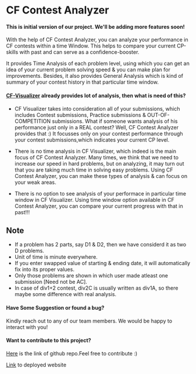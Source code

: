 # CF Contest Analyzer
#### This is initial version of our project. We'll be adding more features soon!

With the help of CF Contest Analyzer, you can analyze your performance in CF contests within a time Window. This helps to compare your current CP-skills with past and can serve as a confidence-booster. 


It provides Time Analysis of each problem level, using which you can get an idea of your current problem solving speed & you can make plan for improvements. Besides, it also provides General Analysis which is kind of summary of your contest history in that particular time window.

#### [CF-Visualizer](https://cfviz.netlify.app/) already provides lot of analysis, then what is need of this?

* CF Visualizer takes into consideration all of your submissions, which includes Contest submissions, Practice submissions & OUT-OF-COMPETITION submissions. What if someone wants analysis of his performance just only in a REAL contest? Well, CF Contest Analyzer provides that :) It focusses only on your contest performance through your contest submissions,which indicates your current CP level.

* There is no time analysis in CF Visualizer, which indeed is the main focus of CF Contest Analyzer. Many times, we think that we need to increase our speed in hard problems, but on analyzing, it may turn out that you are taking much time in solving easy problems. Using CF Contest Analyzer, you can make these types of analysis & can focus on your weak areas.

* There is no option to see analysis of your performace in particular time window in CF Visualizer. Using time window option available in CF Contest Analyzer, you can compare your current progress with that in past!!!

## Note
* If a problem has 2 parts, say D1 & D2, then we have considerd it as two D problems.
* Unit of time is minute everywhere.
* If you enter swapped value of starting & ending date, it will automatically fix into its proper values.
* Only those problems are shown in which user made atleast one submission [Need not be AC].
* In case of div1+2 contest, div2C is usually written as div1A, so there maybe some difference with real analysis.

#### Have Some Suggestion or found a bug? 
Kindly reach out to any of our team members. We would be happy to interact with you!
#### Want to contribute to this project?
[Here](https://github.com/rjdep/Contest_Analyser) is the link of github repo.Feel free to contribute :)

[Link](https://cfcontestanalyzer.herokuapp.com/) to deployed website 
